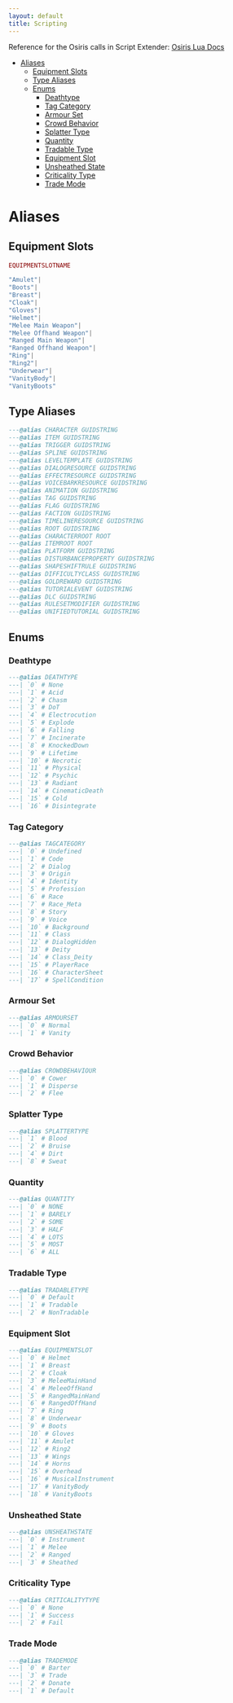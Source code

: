 ```yaml
---
layout: default
title: Scripting
---
```

Reference for the Osiris calls in Script Extender: [Osiris Lua Docs](/bg3modresources/reference/luadocs/)  

- [Aliases](#aliases)
  - [Equipment Slots](#equipment-slots)
  - [Type Aliases](#type-aliases)
  - [Enums](#enums)
    - [Deathtype](#deathtype)
    - [Tag Category](#tag-category)
    - [Armour Set](#armour-set)
    - [Crowd Behavior](#crowd-behavior)
    - [Splatter Type](#splatter-type)
    - [Quantity](#quantity)
    - [Tradable Type](#tradable-type)
    - [Equipment Slot](#equipment-slot)
    - [Unsheathed State](#unsheathed-state)
    - [Criticality Type](#criticality-type)
    - [Trade Mode](#trade-mode)


# Aliases

## Equipment Slots

```lua
EQUIPMENTSLOTNAME

"Amulet"|
"Boots"|
"Breast"|
"Cloak"|
"Gloves"|
"Helmet"|
"Melee Main Weapon"|
"Melee Offhand Weapon"|
"Ranged Main Weapon"|
"Ranged Offhand Weapon"|
"Ring"|
"Ring2"|
"Underwear"|
"VanityBody"|
"VanityBoots"
```

## Type Aliases

```lua
---@alias CHARACTER GUIDSTRING
---@alias ITEM GUIDSTRING
---@alias TRIGGER GUIDSTRING
---@alias SPLINE GUIDSTRING
---@alias LEVELTEMPLATE GUIDSTRING
---@alias DIALOGRESOURCE GUIDSTRING
---@alias EFFECTRESOURCE GUIDSTRING
---@alias VOICEBARKRESOURCE GUIDSTRING
---@alias ANIMATION GUIDSTRING
---@alias TAG GUIDSTRING
---@alias FLAG GUIDSTRING
---@alias FACTION GUIDSTRING
---@alias TIMELINERESOURCE GUIDSTRING
---@alias ROOT GUIDSTRING
---@alias CHARACTERROOT ROOT
---@alias ITEMROOT ROOT
---@alias PLATFORM GUIDSTRING
---@alias DISTURBANCEPROPERTY GUIDSTRING
---@alias SHAPESHIFTRULE GUIDSTRING
---@alias DIFFICULTYCLASS GUIDSTRING
---@alias GOLDREWARD GUIDSTRING
---@alias TUTORIALEVENT GUIDSTRING
---@alias DLC GUIDSTRING
---@alias RULESETMODIFIER GUIDSTRING
---@alias UNIFIEDTUTORIAL GUIDSTRING
```

## Enums

### Deathtype

```lua
---@alias DEATHTYPE
---| `0` # None
---| `1` # Acid
---| `2` # Chasm
---| `3` # DoT
---| `4` # Electrocution
---| `5` # Explode
---| `6` # Falling
---| `7` # Incinerate
---| `8` # KnockedDown
---| `9` # Lifetime
---| `10` # Necrotic
---| `11` # Physical
---| `12` # Psychic
---| `13` # Radiant
---| `14` # CinematicDeath
---| `15` # Cold
---| `16` # Disintegrate
```

### Tag Category

```lua
---@alias TAGCATEGORY
---| `0` # Undefined
---| `1` # Code
---| `2` # Dialog
---| `3` # Origin
---| `4` # Identity
---| `5` # Profession
---| `6` # Race
---| `7` # Race_Meta
---| `8` # Story
---| `9` # Voice
---| `10` # Background
---| `11` # Class
---| `12` # DialogHidden
---| `13` # Deity
---| `14` # Class_Deity
---| `15` # PlayerRace
---| `16` # CharacterSheet
---| `17` # SpellCondition
```

### Armour Set

```lua
---@alias ARMOURSET
---| `0` # Normal
---| `1` # Vanity
```

### Crowd Behavior

```lua
---@alias CROWDBEHAVIOUR
---| `0` # Cower
---| `1` # Disperse
---| `2` # Flee
```

### Splatter Type

```lua
---@alias SPLATTERTYPE
---| `1` # Blood
---| `2` # Bruise
---| `4` # Dirt
---| `8` # Sweat
```

### Quantity

```lua
---@alias QUANTITY
---| `0` # NONE
---| `1` # BARELY
---| `2` # SOME
---| `3` # HALF
---| `4` # LOTS
---| `5` # MOST
---| `6` # ALL
```

### Tradable Type

```lua
---@alias TRADABLETYPE
---| `0` # Default
---| `1` # Tradable
---| `2` # NonTradable
```

### Equipment Slot

```lua
---@alias EQUIPMENTSLOT
---| `0` # Helmet
---| `1` # Breast
---| `2` # Cloak
---| `3` # MeleeMainHand
---| `4` # MeleeOffHand
---| `5` # RangedMainHand
---| `6` # RangedOffHand
---| `7` # Ring
---| `8` # Underwear
---| `9` # Boots
---| `10` # Gloves
---| `11` # Amulet
---| `12` # Ring2
---| `13` # Wings
---| `14` # Horns
---| `15` # Overhead
---| `16` # MusicalInstrument
---| `17` # VanityBody
---| `18` # VanityBoots
```

### Unsheathed State

```lua
---@alias UNSHEATHSTATE
---| `0` # Instrument
---| `1` # Melee
---| `2` # Ranged
---| `3` # Sheathed
```

### Criticality Type

```lua
---@alias CRITICALITYTYPE
---| `0` # None
---| `1` # Success
---| `2` # Fail
```

### Trade Mode
```lua
---@alias TRADEMODE
---| `0` # Barter
---| `3` # Trade
---| `2` # Donate
---| `1` # Default
```
